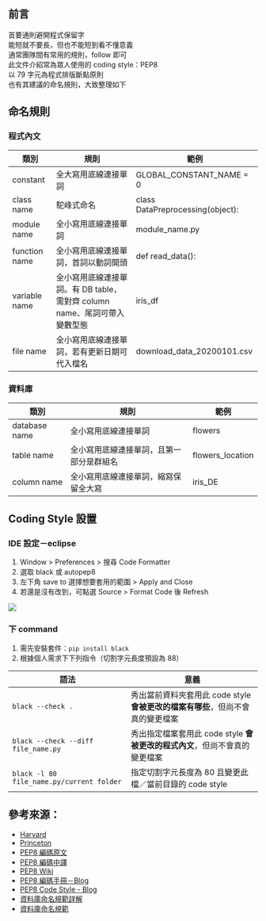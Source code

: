 ## 前言
首要通則避開程式保留字  
能短就不要長，但也不能短到看不懂意義  
通常團隊間有常用的規則，follow 即可  
此文件介紹常為眾人使用的 coding style：PEP8  
以 79 字元為程式排版斷點原則  
也有其建議的命名規則，大致整理如下

## 命名規則
### 程式內文
類別|規則|範例
----|----|----
constant|全大寫用底線連接單詞|GLOBAL_CONSTANT_NAME = 0
class name|駝峰式命名|class DataPreprocessing(object):
module name|全小寫用底線連接單詞|module_name.py
function name|全小寫用底線連接單詞，首詞以動詞開頭|def read_data():
variable name|全小寫用底線連接單詞。有 DB table，需對齊 column name、尾詞可帶入變數型態|iris_df
file name|全小寫用底線連接單詞，若有更新日期可代入檔名|download_data_20200101.csv

### 資料庫
類別|規則|範例
----|----|----
database name|全小寫用底線連接單詞|flowers
table name|全小寫用底線連接單詞，且第一部分是群組名|flowers_location
column name|全小寫用底線連接單詞，縮寫保留全大寫|iris_DE

## Coding Style 設置
### IDE 設定－eclipse
1. Window > Preferences > 搜尋 Code Formatter
2. 選取 black 或 autopep8
3. 左下角 save to 選擇想要套用的範圍 > Apply and Close
4. 若還是沒有改到，可點選 Source > Format Code 後 Refresh 
  
![](https://github.com/yuning-lin/PythonTips/blob/main/PythonTipsPics/eclipse-code-formatter.png)  

### 下 command
1. 需先安裝套件：`pip install black`
2. 根據個人需求下下列指令（切割字元長度預設為 88）

語法|意義
---|---
`black --check .`|秀出當前資料夾套用此 code style **會被更改的檔案有哪些**，但尚不會真的變更檔案
`black --check --diff file_name.py`|秀出指定檔案套用此 code style **會被更改的程式內文**，但尚不會真的變更檔案
`black -l 80 file_name.py/current folder`|指定切割字元長度為 80 且變更此檔／當前目錄的 code style 

## 參考來源：
* [Harvard](https://datamanagement.hms.harvard.edu/collect/file-naming-conventions)
* [Princeton](https://libguides.princeton.edu/c.php?g=102546&p=930626)
* [PEP8 編碼原文](http://legacy.python.org/dev/peps/pep-0008/)
* [PEP8 編碼中譯](https://www.cnblogs.com/PortosHan/p/14447416.html#naming-conventions-%E5%91%BD%E5%90%8D%E8%A7%84%E8%8C%83)
* [PEP8 Wiki](https://zh.wikipedia.org/wiki/%E5%91%BD%E5%90%8D%E8%A7%84%E5%88%99_(%E7%A8%8B%E5%BA%8F%E8%AE%BE%E8%AE%A1))
* [PEP8 編碼手冊－Blog](https://cflin.com/wordpress/603/pep8-python%E7%B7%A8%E7%A2%BC%E8%A6%8F%E7%AF%84%E6%89%8B%E5%86%8A)
* [PEP8 Code Style - Blog](https://myapollo.com.tw/zh-tw/python-pep8-and-vim-configs/)
* [資料庫命名規範詳解](https://kknews.cc/zh-tw/news/r5b22ar.html)
* [資料庫命名規範](https://www.itread01.com/content/1544270418.html)
